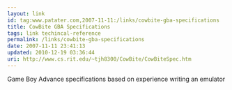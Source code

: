 ```yaml
---
layout: link
id: tag:www.patater.com,2007-11-11:/links/cowbite-gba-specifications
title: CowBite GBA Specifications
tags: link techincal-reference
permalink: /links/cowbite-gba-specifications
date: 2007-11-11 23:41:13
updated: 2010-12-19 03:36:44
uri: http://www.cs.rit.edu/~tjh8300/CowBite/CowBiteSpec.htm
---
```

Game Boy Advance specifications based on experience writing an emulator
